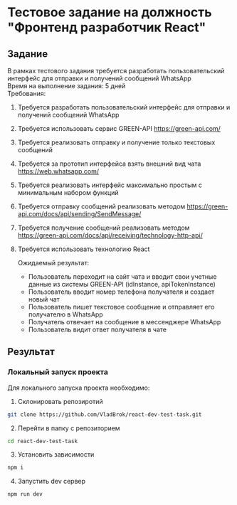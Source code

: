 # Тестовое задание на должность "Фронтенд разработчик React"

## Задание

В рамках тестового задания требуется разработать пользовательский интерфейс для
отправки и получений сообщений WhatsApp  
Время на выполнение задания: 5 дней  
Требования:

1. Требуется разработать пользовательский интерфейс для отправки и получений
   сообщений WhatsApp
2. Требуется использовать сервис GREEN-API https://green-api.com/
3. Требуется реализовать отправку и получение только текстовых сообщений
4. Требуется за прототип интерфейса взять внешний вид чата
   https://web.whatsapp.com/
5. Требуется реализовать интерфейс максимально простым с минимальным набором
   функций

6. Требуется отправку сообщений реализовать методом https://green-api.com/docs/api/sending/SendMessage/

7. Требуется получение сообщений реализовать методом https://green-api.com/docs/api/receiving/technology-http-api/

8. Требуется использовать технологию React

   Ожидаемый результат:

   - Пользователь переходит на сайт чата и вводит свои учетные данные из
     системы GREEN-API (idInstance, apiTokenInstance)
   - Пользователь вводит номер телефона получателя и создает новый чат
   - Пользователь пишет текстовое сообщение и отправляет его получателю в
     WhatsApp
   - Получатель отвечает на сообщение в мессенджере WhatsApp
   - Пользователь видит ответ получателя в чате

## Результат

### Локальный запуск проекта

Для локального запуска проекта необходимо:

1. Склонировать репозиротий

```sh
git clone https://github.com/VladBrok/react-dev-test-task.git
```

2. Перейти в папку с репозиторием

```sh
cd react-dev-test-task
```

3. Установить зависимости

```sh
npm i
```

4. Запустить dev сервер

```sh
npm run dev
```
